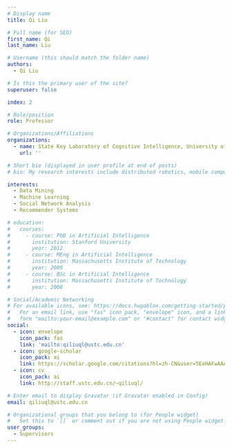 ```yaml
---
# Display name
title: Qi Liu

# Full name (for SEO)
first_name: Qi
last_name: Liu

# Username (this should match the folder name)
authors:
  - Qi Liu

# Is this the primary user of the site?
superuser: false

index: 2

# Role/position
role: Professor

# Organizations/Affiliations
organizations:
  - name: State Key Laboratory of Cognitive Intelligence, University of Science and Technology of China
    url: ''

# Short bio (displayed in user profile at end of posts)
# bio: My research interests include distributed robotics, mobile computing and programmable matter.

interests:
  - Data Mining
  - Machine Learning
  - Social Network Analysis
  - Recommender Systems

# education:
#   courses:
#     - course: PhD in Artificial Intelligence
#       institution: Stanford University
#       year: 2012
#     - course: MEng in Artificial Intelligence
#       institution: Massachusetts Institute of Technology
#       year: 2009
#     - course: BSc in Artificial Intelligence
#       institution: Massachusetts Institute of Technology
#       year: 2008

# Social/Academic Networking
# For available icons, see: https://docs.hugoblox.com/getting-started/page-builder/#icons
#   For an email link, use "fas" icon pack, "envelope" icon, and a link in the
#   form "mailto:your-email@example.com" or "#contact" for contact widget.
social:
  - icon: envelope
    icon_pack: fas
    link: 'mailto:qiliuql@ustc.edu.cn'
  - icon: google-scholar
    icon_pack: ai
    link: https://scholar.google.com/citations?hl=zh-CN&user=5EoHAFwAAAAJ
  - icon: cv
    icon_pack: ai
    link: http://staff.ustc.edu.cn/~qiliuql/

# Enter email to display Gravatar (if Gravatar enabled in Config)
email: qiliuql@ustc.edu.cn

# Organizational groups that you belong to (for People widget)
#   Set this to `[]` or comment out if you are not using People widget.
user_groups:
  - Supervisors
---
```


